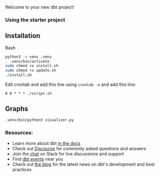 Welcome to your new dbt project!

### Using the starter project
## Installation
Bash
```bash
python3 -m venv .venv
. .venv/bin/activate
sudo chmod +x install.sh
sudo chmod +x update.sh
./install.sh
```
Edit crontab and add this line using ```crontab -e``` and add this line:
```crontab
0 0 * * * ./script.sh
```

## Graphs
```bash
.venv/bin/python3 visualizer.py
```



### Resources:
- Learn more about dbt [in the docs](https://docs.getdbt.com/docs/introduction)
- Check out [Discourse](https://discourse.getdbt.com/) for commonly asked questions and answers
- Join the [chat](https://community.getdbt.com/) on Slack for live discussions and support
- Find [dbt events](https://events.getdbt.com) near you
- Check out [the blog](https://blog.getdbt.com/) for the latest news on dbt's development and best practices
